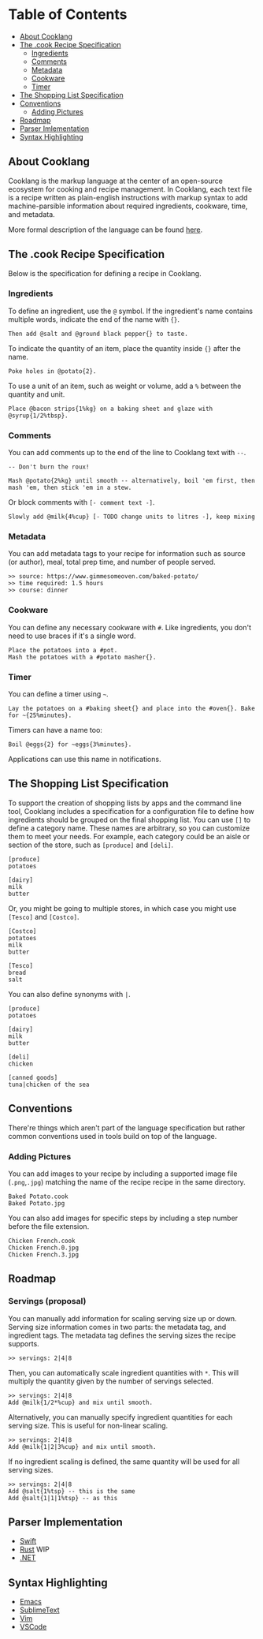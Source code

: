 Table of Contents
=================

* [About Cooklang](#about-cooklang)
* [The .cook Recipe Specification](#the-cook-recipe-specification)
   * [Ingredients](#ingredients)
   * [Comments](#comments)
   * [Metadata](#metadata)
   * [Cookware](#cookware)
   * [Timer](#timer)
* [The Shopping List Specification](#the-shopping-list-specification)
* [Conventions](#conventions)
   * [Adding Pictures](#adding-pictures)
* [Roadmap](#roadmap)
* [Parser Imlementation](#parser-implementation)
* [Syntax Highlighting](#syntax-highlighting)

## About Cooklang
Cooklang is the markup language at the center of an open-source ecosystem for cooking and recipe management. In Cooklang, each text file is a recipe written as plain-english instructions with markup syntax to add machine-parsible information about required ingredients, cookware, time, and metadata.

More formal description of the language can be found [here](https://github.com/cooklang/spec/blob/main/EBNF.md).

## The .cook Recipe Specification
Below is the specification for defining a recipe in Cooklang.

### Ingredients

To define an ingredient, use the `@` symbol. If the ingredient's name contains multiple words, indicate the end of the name with `{}`.

```
Then add @salt and @ground black pepper{} to taste.
```

To indicate the quantity of an item, place the quantity inside `{}` after the name.

```
Poke holes in @potato{2}.
```

To use a unit of an item, such as weight or volume, add a `%` between the quantity and unit.

```
Place @bacon strips{1%kg} on a baking sheet and glaze with @syrup{1/2%tbsp}.
```

### Comments
You can add comments up to the end of the line to Cooklang text with `--`.
```
-- Don't burn the roux!

Mash @potato{2%kg} until smooth -- alternatively, boil 'em first, then mash 'em, then stick 'em in a stew.
```

Or block comments with `[- comment text -]`.
```
Slowly add @milk{4%cup} [- TODO change units to litres -], keep mixing
```

### Metadata
You can add metadata tags to your recipe for information such as source (or author), meal, total prep time, and number of people served.
```
>> source: https://www.gimmesomeoven.com/baked-potato/
>> time required: 1.5 hours
>> course: dinner
```

### Cookware
You can define any necessary cookware with `#`. Like ingredients, you don't need to use braces if it's a single word.
```
Place the potatoes into a #pot.
Mash the potatoes with a #potato masher{}.
```

### Timer
You can define a timer using `~`.
```
Lay the potatoes on a #baking sheet{} and place into the #oven{}. Bake for ~{25%minutes}.
```

Timers can have a name too:

```
Boil @eggs{2} for ~eggs{3%minutes}.
```

Applications can use this name in notifications.

## The Shopping List Specification
To support the creation of shopping lists by apps and the command line tool, Cooklang includes a specification for a configuration file to define how ingredients should be grouped on the final shopping list.
You can use `[]` to define a category name. These names are arbitrary, so you can customize them to meet your needs. For example, each category could be an aisle or section of the store, such as `[produce]` and `[deli]`.
```
[produce]
potatoes

[dairy]
milk
butter
```
Or, you might be going to multiple stores, in which case you might use `[Tesco]` and `[Costco]`.
```
[Costco]
potatoes
milk
butter

[Tesco]
bread
salt
```
You can also define synonyms with `|`.
```
[produce]
potatoes

[dairy]
milk
butter

[deli]
chicken

[canned goods]
tuna|chicken of the sea
```

## Conventions

There're things which aren't part of the language specification but rather common conventions used in tools build on top of the language.

### Adding Pictures
You can add images to your recipe by including a supported image file (`.png`,`.jpg`) matching the name of the recipe recipe in the same directory.
```
Baked Potato.cook
Baked Potato.jpg
```
You can also add images for specific steps by including a step number before the file extension.
```
Chicken French.cook
Chicken French.0.jpg
Chicken French.3.jpg
```

## Roadmap

### Servings (proposal)
You can manually add information for scaling serving size up or down. Serving size information comes in two parts: the metadata tag, and ingredient tags.
The metadata tag defines the serving sizes the recipe supports.

```
>> servings: 2|4|8
```

Then, you can automatically scale ingredient quantities with `*`. This will multiply the quantity given by the number of servings selected.

```
>> servings: 2|4|8
Add @milk{1/2*%cup} and mix until smooth.
```
Alternatively, you can manually specify ingredient quantities for each serving size. This is useful for non-linear scaling.

```
>> servings: 2|4|8
Add @milk{1|2|3%cup} and mix until smooth.
```

If no ingredient scaling is defined, the same quantity will be used for all serving sizes.

```
>> servings: 2|4|8
Add @salt{1%tsp} -- this is the same
Add @salt{1|1|1%tsp} -- as this
```

## Parser Implementation

* [Swift](https://github.com/cooklang/CookInSwift)
* [Rust](https://github.com/umgefahren/cook-with-rust) WIP
* [.NET](https://github.com/heytherewill/cooklangnet)

## Syntax Highlighting

* [Emacs](https://github.com/cooklang/cook-mode)
* [SublimeText](https://github.com/cooklang/CookSublime)
* [Vim](https://github.com/luizribeiro/vim-cooklang)
* [VSCode](https://github.com/cooklang/CookVSCode)
